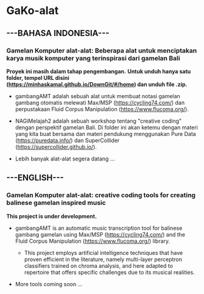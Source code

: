 # GaKo-alat
## ---BAHASA INDONESIA---
### Gamelan Komputer alat-alat: Beberapa alat untuk menciptakan karya musik komputer yang terinspirasi dari gamelan Bali
**Proyek ini masih dalam tahap pengembangan.**
**Untuk unduh hanya satu folder, tempel URL disini (https://minhaskamal.github.io/DownGit/#/home) dan unduh file .zip.**

* gambangAMT adalah sebuah alat untuk membuat notasi gamelan gambang otomatis melewati Max/MSP (https://cycling74.com/) dan perpustakaan Fluid Corpus Manipulation (https://www.flucoma.org/).

* NAGiMelajah2 adalah sebuah workshop tentang "creative coding" dengan perspektif gamelan Bali. Di folder ini akan ketemu dengan materi yang kita buat bersama dan materi pendukung menggunakan Pure Data (https://puredata.info/) dan SuperCollider (https://supercollider.github.io/).
  
* Lebih banyak alat-alat segera datang ...

## ---ENGLISH---
### Gamelan Komputer alat-alat: creative coding tools for creating balinese gamelan inspired music
**This project is under development.**

* gambangAMT is an automatic music transcription tool for balinese gambang gamelan using Max/MSP (https://cycling74.com/) and the Fluid Corpus Manipulation (https://www.flucoma.org/) library.

  * This project employs artificial intelligence techniques that have proven efficient in the literature, namely multi-layer perceptron classifiers trained on chroma analysis, and here adapted to repertoire that offers specific challenges due to its musical realities.
  
* More tools coming soon ...
